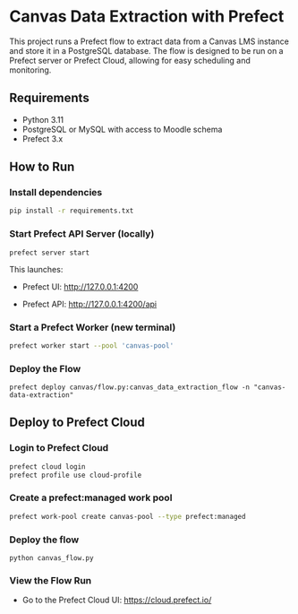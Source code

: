 # Canvas Data Extraction with Prefect

This project runs a Prefect flow to extract data from a Canvas LMS instance and store it in a PostgreSQL database. The flow is designed to be run on a Prefect server or Prefect Cloud, allowing for easy scheduling and monitoring.

## Requirements

- Python 3.11
- PostgreSQL or MySQL with access to Moodle schema
- Prefect 3.x

## How to Run

### Install dependencies
```bash
pip install -r requirements.txt
```

### Start Prefect API Server (locally)
```
prefect server start
```

This launches:

- Prefect UI: http://127.0.0.1:4200

- Prefect API: http://127.0.0.1:4200/api

### Start a Prefect Worker (new terminal)

```bash
prefect worker start --pool 'canvas-pool'
```

### Deploy the Flow

```
prefect deploy canvas/flow.py:canvas_data_extraction_flow -n "canvas-data-extraction"
```


## Deploy to Prefect Cloud

### Login to Prefect Cloud

```bash
prefect cloud login
prefect profile use cloud-profile
```

### Create a prefect:managed work pool
```bash
prefect work-pool create canvas-pool --type prefect:managed
```

### Deploy the flow
```
python canvas_flow.py
```

### View the Flow Run
- Go to the Prefect Cloud UI: https://cloud.prefect.io/